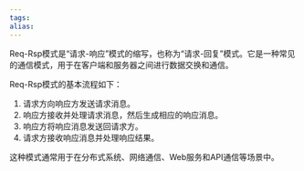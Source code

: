 ```yaml
---
tags: 
alias:
---
```

Req-Rsp模式是“请求-响应”模式的缩写，也称为“请求-回复”模式。它是一种常见的通信模式，用于在客户端和服务器之间进行数据交换和通信。

Req-Rsp模式的基本流程如下：

1. 请求方向响应方发送请求消息。
2. 响应方接收并处理请求消息，然后生成相应的响应消息。
3. 响应方将响应消息发送回请求方。
4. 请求方接收响应消息并处理响应结果。

这种模式通常用于在分布式系统、网络通信、Web服务和API通信等场景中。